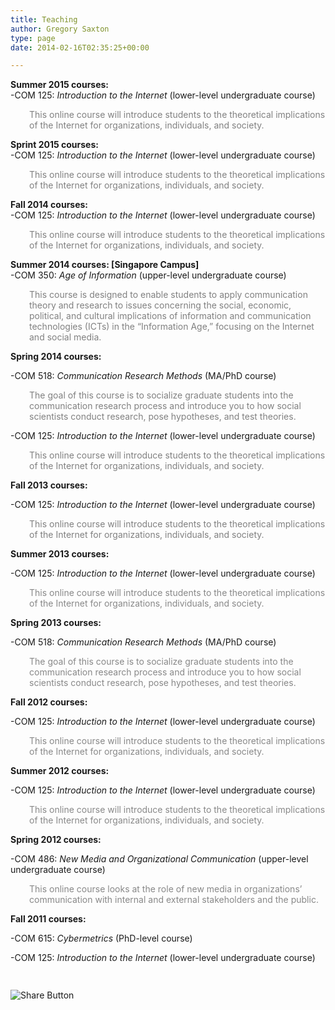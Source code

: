 ```yaml
---
title: Teaching
author: Gregory Saxton
type: page
date: 2014-02-16T02:35:25+00:00

---
```

**Summer 2015 courses:**  
-COM 125: _Introduction to the Internet_ (lower-level undergraduate course)

<p style="padding-left: 30px;">
  <span style="color: #808080;">This online course will introduce students to the theoretical implications of the Internet for organizations, individuals, and society.</span>
</p>

**Sprint 2015 courses:**  
-COM 125: _Introduction to the Internet_ (lower-level undergraduate course)

<p style="padding-left: 30px;">
  <span style="color: #808080;">This online course will introduce students to the theoretical implications of the Internet for organizations, individuals, and society.</span>
</p>

**Fall 2014 courses:**  
-COM 125: _Introduction to the Internet_ (lower-level undergraduate course)

<p style="padding-left: 30px;">
  <span style="color: #808080;">This online course will introduce students to the theoretical implications of the Internet for organizations, individuals, and society.</span>
</p>

**Summer 2014 courses: [Singapore Campus]**  
-COM 350: _Age of Information_ (upper-level undergraduate course)

<p style="padding-left: 30px;">
  <span style="color: #808080;">This course is designed to enable students to apply communication theory and research to issues concerning the social, economic, political, and cultural implications of information and communication technologies (ICTs) in the “Information Age,” focusing on the Internet and social media. </span>
</p>

**Spring 2014 courses:**

-COM 518: _Communication Research Methods_ (MA/PhD course)

<p style="padding-left: 30px;">
  <span style="color: #808080;">The goal of this course is to socialize graduate students into the communication research process and introduce you to how social scientists conduct research, pose hypotheses, and test theories.</span>
</p>

-COM 125: _Introduction to the Internet_ (lower-level undergraduate course)

<p style="padding-left: 30px;">
  <span style="color: #808080;">This online course will introduce students to the theoretical implications of the Internet for organizations, individuals, and society.</span>
</p>

**Fall 2013 courses:**

-COM 125: _Introduction to the Internet_ (lower-level undergraduate course)

<p style="padding-left: 30px;">
  <span style="color: #808080;">This online course will introduce students to the theoretical implications of the Internet for organizations, individuals, and society.</span>
</p>

**Summer 2013 courses:**

-COM 125: _Introduction to the Internet_ (lower-level undergraduate course)

<p style="padding-left: 30px;">
  <span style="color: #888888;">This online course will introduce students to the theoretical implications of the Internet for organizations, individuals, and society.</span>
</p>

**Spring 2013 courses:**

-COM 518: _Communication Research Methods_ (MA/PhD course)

<p style="padding-left: 30px;">
  <span style="color: #888888;">The goal of this course is to socialize graduate students into the communication research process and introduce you to how social scientists conduct research, pose hypotheses, and test theories.</span>
</p>

**Fall 2012 courses:**

-COM 125: _Introduction to the Internet_ (lower-level undergraduate course)

<p style="padding-left: 30px;">
  <span style="color: #888888;">This online course will introduce students to the theoretical implications of the Internet for organizations, individuals, and society.</span>
</p>

**Summer 2012 courses:**

-COM 125: _Introduction to the Internet_ (lower-level undergraduate course)

<p style="padding-left: 30px;">
  <span style="color: #888888;">This online course will introduce students to the theoretical implications of the Internet for organizations, individuals, and society.</span>
</p>

**Spring 2012 courses:**

-COM 486: _New Media and Organizational Communication_ (upper-level undergraduate course)

<p style="padding-left: 30px;">
  <span style="color: #888888;">This online course looks at the role of new media in organizations&#8217; communication with internal and external stakeholders and the public.</span>
</p>

**Fall 2011 courses:**

-COM 615: _Cybermetrics_ (PhD-level course)

-COM 125: _Introduction to the Internet_ (lower-level undergraduate course)

<div style="padding-bottom:20px; padding-top:10px;" class="hupso-share-buttons">
  <!-- Hupso Share Buttons - https://www.hupso.com/share/ -->
  
  <a class="hupso_toolbar" href="https://www.hupso.com/share/"><img src="http://static.hupso.com/share/buttons/share-medium.png" style="border:0px; padding-top: 5px; float:left;" alt="Share Button" /></a><!-- Hupso Share Buttons -->
</div>